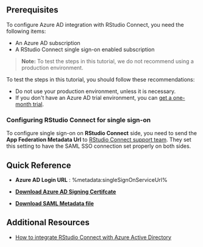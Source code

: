 ## Prerequisites

To configure Azure AD integration with RStudio Connect, you need the following items:

- An Azure AD subscription
- A RStudio Connect single sign-on enabled subscription

> **Note:**
> To test the steps in this tutorial, we do not recommend using a production environment.

To test the steps in this tutorial, you should follow these recommendations:

- Do not use your production environment, unless it is necessary.
- If you don't have an Azure AD trial environment, you can [get a one-month trial](https://azure.microsoft.com/pricing/free-trial/).

### Configuring RStudio Connect for single sign-on

To configure single sign-on on **RStudio Connect** side, you need to send the **App Federation Metadata Url** to [RStudio Connect support team](mailto:support@rstudio.com). They set this setting to have the SAML SSO connection set properly on both sides.

## Quick Reference

* **Azure AD Login URL** : %metadata:singleSignOnServiceUrl%

* **[Download Azure AD Signing Certifcate](%metadata:CertificateDownloadRawUrl%)**

* **[Download SAML Metadata file](%metadata:metadataDownloadUrl%)**

## Additional Resources

* [How to integrate RStudio Connect with Azure Active Directory](https://docs.microsoft.com/azure/active-directory/saas-apps/rstudio-connect-tutorial)
